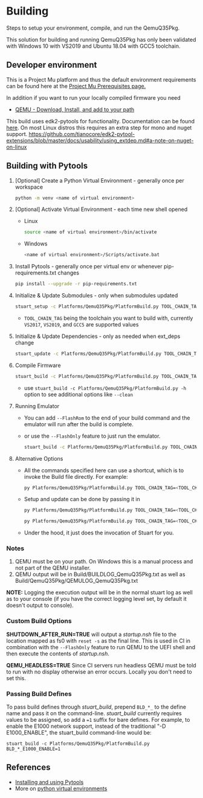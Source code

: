 # Building

Steps to setup your environment, compile, and run the QemuQ35Pkg.

This solution for building and running QemuQ35Pkg has only been validated with Windows 10
with VS2019 and Ubuntu 18.04 with GCC5 toolchain.

## Developer environment

This is a Project Mu platform and thus the default environment requirements can be found
here at the [Project Mu Prerequisites page.](https://microsoft.github.io/mu/CodeDevelopment/prerequisites/)

In addition if you want to run your locally compiled firmware you need

- [QEMU - Download, Install, and add to your path](https://www.qemu.org/download/)

This build uses edk2-pytools for functionality.  Documentation can be
found [here](https://github.com/tianocore/edk2-pytool-extensions/tree/master/docs).
On most Linux distros this requires an extra step for mono and nuget support.
<https://github.com/tianocore/edk2-pytool-extensions/blob/master/docs/usability/using_extdep.md#a-note-on-nuget-on-linux>

## Building with Pytools

1. [Optional] Create a Python Virtual Environment - generally once per workspace

    ``` bash
    python -m venv <name of virtual environment>
    ```

2. [Optional] Activate Virtual Environment - each time new shell opened
    - Linux

      ```bash
      source <name of virtual environment>/bin/activate
      ```

    - Windows

      ``` bash
      <name of virtual environment>/Scripts/activate.bat
      ```

3. Install Pytools - generally once per virtual env or whenever pip-requirements.txt changes

    ``` bash
    pip install --upgrade -r pip-requirements.txt
    ```

4. Initialize & Update Submodules - only when submodules updated

    ``` bash
    stuart_setup -c Platforms/QemuQ35Pkg/PlatformBuild.py TOOL_CHAIN_TAG=<TOOL_CHAIN_TAG>
    ```

    - `TOOL_CHAIN_TAG` being the toolchain you want to build with, currently `VS2017`, `VS2019`, and `GCC5` are
      supported values

5. Initialize & Update Dependencies - only as needed when ext_deps change

    ``` bash
    stuart_update -c Platforms/QemuQ35Pkg/PlatformBuild.py TOOL_CHAIN_TAG=<TOOL_CHAIN_TAG>
    ```

6. Compile Firmware

    ``` bash
    stuart_build -c Platforms/QemuQ35Pkg/PlatformBuild.py TOOL_CHAIN_TAG=<TOOL_CHAIN_TAG>
    ```

    - use `stuart_build -c Platforms/QemuQ35Pkg/PlatformBuild.py -h` option to see additional
    options like `--clean`

7. Running Emulator
    - You can add `--FlashRom` to the end of your build command and the emulator will run after the
    build is complete.
    - or use the `--FlashOnly` feature to just run the emulator.

      ``` bash
      stuart_build -c Platforms/QemuQ35Pkg/PlatformBuild.py TOOL_CHAIN_TAG=<TOOL_CHAIN_TAG> --FlashOnly
      ```

8. Alternative Options
    - All the commands specified here can use a shortcut, which is to invoke the Build file directly. For example:

      ``` bash
      py Platforms/QemuQ35Pkg/PlatformBuild.py TOOL_CHAIN_TAG=<TOOL_CHAIN_TAG>  --FlashOnly
      ```

    - Setup and update can be done by passing it in

      ``` bash
      py Platforms/QemuQ35Pkg/PlatformBuild.py TOOL_CHAIN_TAG=<TOOL_CHAIN_TAG>  --setup
      ```

      ``` bash
      py Platforms/QemuQ35Pkg/PlatformBuild.py TOOL_CHAIN_TAG=<TOOL_CHAIN_TAG>  --update
      ```

    - Under the hood, it just does the invocation of Stuart for you.

### Notes

1. QEMU must be on your path.  On Windows this is a manual process and not part of the QEMU installer.
2. QEMU output will be in Build/BUILDLOG_QemuQ35Pkg.txt as well as Build/QemuQ35Pkg/QEMULOG_QemuQ35Pkg.txt

**NOTE:** Logging the execution output will be in the normal stuart log as well as to your console (if you have the
correct logging level set, by default it doesn't output to console).

### Custom Build Options

**SHUTDOWN_AFTER_RUN=TRUE** will output a *startup.nsh* file to the location mapped as fs0 with `reset -s` as
the final line. This is used in CI in combination with the `--FlashOnly` feature to run QEMU to the UEFI shell
and then execute the contents of *startup.nsh*.

**QEMU_HEADLESS=TRUE** Since CI servers run headless QEMU must be told to run with no display otherwise
an error occurs. Locally you don't need to set this.

### Passing Build Defines

To pass build defines through *stuart_build*, prepend `BLD_*_` to the define name and pass it on the
command-line. *stuart_build* currently requires values to be assigned, so add a `=1` suffix for bare defines.
For example, to enable the E1000 network support, instead of the traditional "-D E1000_ENABLE", the stuart_build
command-line would be:

`stuart_build -c Platforms/QemuQ35Pkg/PlatformBuild.py BLD_*_E1000_ENABLE=1`

## References

- [Installing and using Pytools](https://github.com/tianocore/edk2-pytool-extensions/blob/master/docs/using.md#installing)
- More on [python virtual environments](https://docs.python.org/3/library/venv.html)
